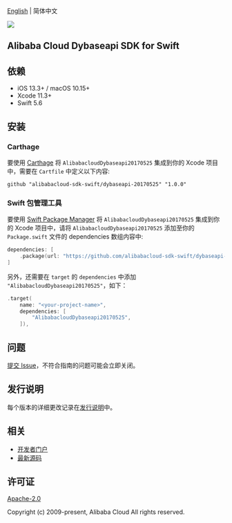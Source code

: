 [English](README.md) | 简体中文

![](https://aliyunsdk-pages.alicdn.com/icons/AlibabaCloud.svg)

## Alibaba Cloud Dybaseapi SDK for Swift

## 依赖

- iOS 13.3+ / macOS 10.15+
- Xcode 11.3+
- Swift 5.6

## 安装

### Carthage

要使用 [Carthage](https://github.com/Carthage/Carthage) 将 `AlibabacloudDybaseapi20170525` 集成到你的 Xcode 项目中，需要在 `Cartfile` 中定义以下内容:

```ogdl
github "alibabacloud-sdk-swift/dybaseapi-20170525" "1.0.0"
```

### Swift 包管理工具

要使用 [Swift Package Manager](https://swift.org/package-manager/) 将 `AlibabacloudDybaseapi20170525` 集成到你的 Xcode 项目中，请将 `AlibabacloudDybaseapi20170525` 添加至你的 `Package.swift` 文件的 dependencies 数组内容中:

```swift
dependencies: [
    .package(url: "https://github.com/alibabacloud-sdk-swift/dybaseapi-20170525.git", from: "1.0.0")
]
```

另外，还需要在 `target` 的 `dependencies` 中添加 `"AlibabacloudDybaseapi20170525"`，如下：

```swift
.target(
    name: "<your-project-name>",
    dependencies: [
        "AlibabacloudDybaseapi20170525",
    ]),
```

## 问题

[提交 Issue](https://github.com/alibabacloud-sdk-swift/dybaseapi-20170525/issues/new)，不符合指南的问题可能会立即关闭。

## 发行说明

每个版本的详细更改记录在[发行说明](./ChangeLog.txt)中。

## 相关

* [开发者门户](https://next.api.aliyun.com/home)
* [最新源码](https://github.com/alibabacloud-sdk-swift/dybaseapi-20170525)

## 许可证

[Apache-2.0](http://www.apache.org/licenses/LICENSE-2.0)

Copyright (c) 2009-present, Alibaba Cloud All rights reserved.
